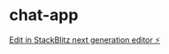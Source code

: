# chat-app

[Edit in StackBlitz next generation editor ⚡️](https://stackblitz.com/~/github.com/sh-tsutsui/chat-app)